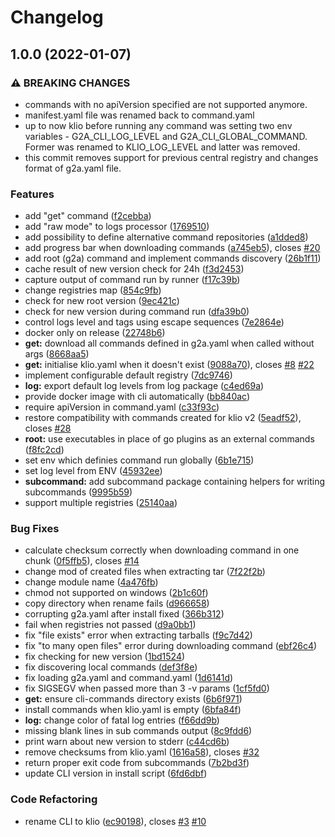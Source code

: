 # Changelog

## 1.0.0 (2022-01-07)


### ⚠ BREAKING CHANGES

* commands with no apiVersion specified are not supported anymore.
* manifest.yaml file was renamed back to command.yaml
* up to now klio before running any command was setting two env variables - G2A_CLI_LOG_LEVEL and G2A_CLI_GLOBAL_COMMAND. Former was renamed to KLIO_LOG_LEVEL and latter was removed.
* this commit removes support for previous central registry and changes format of g2a.yaml file.

### Features

* add "get" command ([f2cebba](https://www.github.com/crazybarber/klio/commit/f2cebba797f575ddad99016bf55afe428ebeb650))
* add "raw mode" to logs processor ([1769510](https://www.github.com/crazybarber/klio/commit/176951050501bed49f45da3233b90770427c4d2e))
* add possibility to define alternative command repositories ([a1dded8](https://www.github.com/crazybarber/klio/commit/a1dded847bb93050b7bf5453b6f340f69f933ead))
* add progress bar when downloading commands ([a745eb5](https://www.github.com/crazybarber/klio/commit/a745eb55c8d9dd55f514181f73d312338d68611d)), closes [#20](https://www.github.com/crazybarber/klio/issues/20)
* add root (g2a) command and implement commands discovery ([26b1f11](https://www.github.com/crazybarber/klio/commit/26b1f119a17abbd07991a61e1a079168a3bdeb62))
* cache result of new version check for 24h ([f3d2453](https://www.github.com/crazybarber/klio/commit/f3d2453e646e75acfeef1e2e59db89d839e50142))
* capture output of command run by runner ([f17c39b](https://www.github.com/crazybarber/klio/commit/f17c39b977af36b19956237e91139b65831e9834))
* change registries map ([854c9fb](https://www.github.com/crazybarber/klio/commit/854c9fb9952da2ea92a4a89fb5e319de770c3549))
* check for new root version ([9ec421c](https://www.github.com/crazybarber/klio/commit/9ec421c36ade7d92418cb2c455cbd4214fc1f98a))
* check for new version during command run ([dfa39b0](https://www.github.com/crazybarber/klio/commit/dfa39b07425b54a2380540161eea172befb67b99))
* control logs level and tags using escape sequences ([7e2864e](https://www.github.com/crazybarber/klio/commit/7e2864e1b9536a33da06c7687dc6e25fa2f1669c))
* docker only on release ([22748b6](https://www.github.com/crazybarber/klio/commit/22748b6c088bffc7c0b47202bd1d2810130a0ecf))
* **get:** download all commands defined in g2a.yaml when called without args ([8668aa5](https://www.github.com/crazybarber/klio/commit/8668aa572c32b447db3c3ec2a5c021e886a7fb5e))
* **get:** initialise klio.yaml when it doesn't exist ([9088a70](https://www.github.com/crazybarber/klio/commit/9088a7027d5783b14553f150661c347bce21dbd5)), closes [#8](https://www.github.com/crazybarber/klio/issues/8) [#22](https://www.github.com/crazybarber/klio/issues/22)
* implement configurable default registry ([7dc9746](https://www.github.com/crazybarber/klio/commit/7dc9746ef7c340b7eb6815c5a391960b1f0f2154))
* **log:** export default log levels from log package ([c4ed69a](https://www.github.com/crazybarber/klio/commit/c4ed69adc1beda7cdb4b95c7c8d014fadaab2eb6))
* provide docker image with cli automatically ([bb840ac](https://www.github.com/crazybarber/klio/commit/bb840acc98b5a2ff9721f677f99be214b25be105))
* require apiVersion in command.yaml ([c33f93c](https://www.github.com/crazybarber/klio/commit/c33f93c1e067d2ca5f262263ec957d3f1c2d479c))
* restore compatibility with commands created for klio v2 ([5eadf52](https://www.github.com/crazybarber/klio/commit/5eadf5273304dee659ebd7f4659c8977a723fb73)), closes [#28](https://www.github.com/crazybarber/klio/issues/28)
* **root:** use executables in place of go plugins as an external commands ([f8fc2cd](https://www.github.com/crazybarber/klio/commit/f8fc2cd2016e8d0b307c9def2e7133457b2aba53))
* set env which definies command run globally ([6b1e715](https://www.github.com/crazybarber/klio/commit/6b1e715c10c3428041f66c0247969d0a981f8efc))
* set log level from ENV ([45932ee](https://www.github.com/crazybarber/klio/commit/45932eec5bcd45528798f3b095d728c6c3ab28dc))
* **subcommand:** add subcommand package containing helpers for writing subcommands ([9995b59](https://www.github.com/crazybarber/klio/commit/9995b5968059d9d8ebe14735db58a95f1200e0d8))
* support multiple registries ([25140aa](https://www.github.com/crazybarber/klio/commit/25140aacefeded3177927d961e80db338f118088))


### Bug Fixes

* calculate checksum correctly when downloading command in one chunk ([0f5ffb5](https://www.github.com/crazybarber/klio/commit/0f5ffb582f2929a7535d0ebdbe0066727ea9f947)), closes [#14](https://www.github.com/crazybarber/klio/issues/14)
* change mod of created files when extracting tar ([7f22f2b](https://www.github.com/crazybarber/klio/commit/7f22f2b9a038112332232ed3891a73ee89c52ef7))
* change module name ([4a476fb](https://www.github.com/crazybarber/klio/commit/4a476fbfe3efae4ecc80dafa8286dc87d5f67fe9))
* chmod not supported on windows ([2b1c60f](https://www.github.com/crazybarber/klio/commit/2b1c60f692f2d886a410fb62262d352127f9f729))
* copy directory when rename fails ([d966658](https://www.github.com/crazybarber/klio/commit/d966658a829e4a723c1807fdb2a0321cb10f6819))
* corrupting g2a.yaml after install fixed ([366b312](https://www.github.com/crazybarber/klio/commit/366b31212ed1da10c0ea49f141b40bac52019efb))
* fail when registries not passed ([d9a0bb1](https://www.github.com/crazybarber/klio/commit/d9a0bb17194e42bf7747140e5f230bcd0175b085))
* fix "file exists" error when extracting tarballs ([f9c7d42](https://www.github.com/crazybarber/klio/commit/f9c7d422db79da9f6a2f16ed4266ad5bbb3569a7))
* fix "to many open files" error during downloading command ([ebf26c4](https://www.github.com/crazybarber/klio/commit/ebf26c449f9d5ff05fe54f0defd8218864e7a5c0))
* fix checking for new version ([1bd1524](https://www.github.com/crazybarber/klio/commit/1bd1524b2ab130f98d041e243e14e847a43172db))
* fix discovering local commands ([def3f8e](https://www.github.com/crazybarber/klio/commit/def3f8e996b1de70f2d14e85c7ee7d147a007855))
* fix loading g2a.yaml and command.yaml ([1d6141d](https://www.github.com/crazybarber/klio/commit/1d6141d69da9e8c398620149d2e1dce7e5897789))
* fix SIGSEGV when passed more than 3 -v params ([1cf5fd0](https://www.github.com/crazybarber/klio/commit/1cf5fd0155a76be5ab3fd7f7bd50af14dc71ebb1))
* **get:** ensure cli-commands directory exists ([6b6f971](https://www.github.com/crazybarber/klio/commit/6b6f9715d5b172d13b3fdc1d3ffee53fc4284917))
* install commands when klio.yaml is empty ([6bfa84f](https://www.github.com/crazybarber/klio/commit/6bfa84f2c769acba11f18aac6ec1116de2ab2373))
* **log:** change color of fatal log entries ([f66dd9b](https://www.github.com/crazybarber/klio/commit/f66dd9b3885da8be6afb8a8516bc262df35ea7ca))
* missing blank lines in sub commands output ([8c9fdd6](https://www.github.com/crazybarber/klio/commit/8c9fdd6f6c6fc8451c323aba2df53ed39b7f0cac))
* print warn about new version to stderr ([c44cd6b](https://www.github.com/crazybarber/klio/commit/c44cd6b6319b66a566ca692a270eb0db5126b375))
* remove checksums from klio.yaml ([1616a58](https://www.github.com/crazybarber/klio/commit/1616a584e312c39f2214e899c73db12a0b718b22)), closes [#32](https://www.github.com/crazybarber/klio/issues/32)
* return proper exit code from subcommands ([7b2bd3f](https://www.github.com/crazybarber/klio/commit/7b2bd3f0fb488488a0c7cac00e0a30543cd60185))
* update CLI version in install script ([6fd6dbf](https://www.github.com/crazybarber/klio/commit/6fd6dbfb7b35678e3968772062418b5150b3a7ed))


### Code Refactoring

* rename CLI to klio ([ec90198](https://www.github.com/crazybarber/klio/commit/ec90198f6b8fca4a9eab78a43098384c485cb5cc)), closes [#3](https://www.github.com/crazybarber/klio/issues/3) [#10](https://www.github.com/crazybarber/klio/issues/10)
